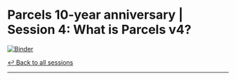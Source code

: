 # Parcels 10-year anniversary | Session 4: What is Parcels v4?

[![Binder](https://mybinder.org/badge_logo.svg)](https://mybinder.org/v2/gh/OceanParcels/10year-anniversary-session5/main)

[↩️ Back to all sessions](https://github.com/OceanParcels/10year-anniversary-event)

---

<!-- If you want, write a 2 sentence description below this  -->